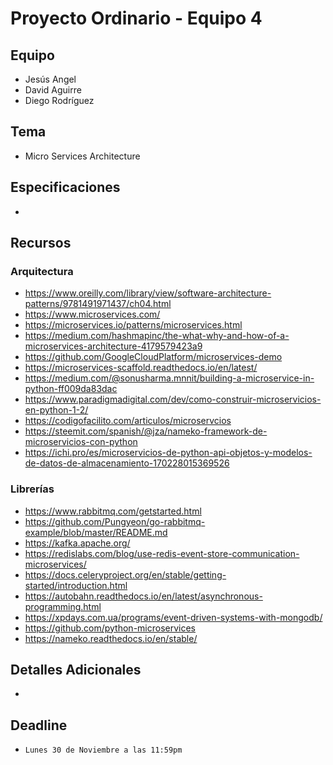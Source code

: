 # Proyecto Ordinario - Equipo 4

## Equipo

* Jesús Angel
* David Aguirre
* Diego Rodríguez

## Tema

* Micro Services Architecture

## Especificaciones

* 

## Recursos

### Arquitectura

* <https://www.oreilly.com/library/view/software-architecture-patterns/9781491971437/ch04.html>
* <https://www.microservices.com/>
* <https://microservices.io/patterns/microservices.html>
* <https://medium.com/hashmapinc/the-what-why-and-how-of-a-microservices-architecture-4179579423a9>
* <https://github.com/GoogleCloudPlatform/microservices-demo>
* <https://microservices-scaffold.readthedocs.io/en/latest/>
* <https://medium.com/@sonusharma.mnnit/building-a-microservice-in-python-ff009da83dac>
* <https://www.paradigmadigital.com/dev/como-construir-microservicios-en-python-1-2/>
* <https://codigofacilito.com/articulos/microservcios>
* <https://steemit.com/spanish/@jza/nameko-framework-de-microservicios-con-python>
* <https://ichi.pro/es/microservicios-de-python-api-objetos-y-modelos-de-datos-de-almacenamiento-170228015369526>

### Librerías

* <https://www.rabbitmq.com/getstarted.html>
* <https://github.com/Pungyeon/go-rabbitmq-example/blob/master/README.md>
* <https://kafka.apache.org/>
* <https://redislabs.com/blog/use-redis-event-store-communication-microservices/>
* <https://docs.celeryproject.org/en/stable/getting-started/introduction.html>
* <https://autobahn.readthedocs.io/en/latest/asynchronous-programming.html>
* <https://xpdays.com.ua/programs/event-driven-systems-with-mongodb/>
* <https://github.com/python-microservices>
* <https://nameko.readthedocs.io/en/stable/>

## Detalles Adicionales

* 

## Deadline

* `Lunes 30 de Noviembre a las 11:59pm`
